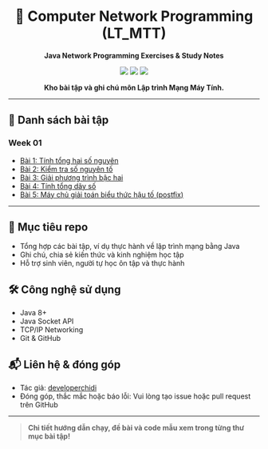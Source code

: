 <div align="center">

# 🚀 Computer Network Programming (LT_MTT)

**Java Network Programming Exercises & Study Notes**

<img src="https://img.shields.io/badge/Java-ED8B00?style=for-the-badge&logo=java&logoColor=white" />
<img src="https://img.shields.io/badge/Socket%20Programming-Network-blue?style=for-the-badge" />
<img src="https://img.shields.io/badge/Study%20Repo-Education-green?style=for-the-badge" />

**Kho bài tập và ghi chú môn Lập trình Mạng Máy Tính.**
</div>

---

## 📂 Danh sách bài tập

### Week 01
- [Bài 1: Tính tổng hai số nguyên](./week_01/Ex_01/README.md)
- [Bài 2: Kiểm tra số nguyên tố](./week_01/ex_02/README.md)
- [Bài 3: Giải phương trình bậc hai](./week_01/ex_03/README.md)
- [Bài 4: Tính tổng dãy số](./week_01/ex_04/README.md)
- [Bài 5: Máy chủ giải toán biểu thức hậu tố (postfix)](./week_01/ex_05/README.md)

<!-- Có thể bổ sung các tuần tiếp theo ở đây -->

---

## 🎯 Mục tiêu repo
- Tổng hợp các bài tập, ví dụ thực hành về lập trình mạng bằng Java
- Ghi chú, chia sẻ kiến thức và kinh nghiệm học tập
- Hỗ trợ sinh viên, người tự học ôn tập và thực hành

## 🛠️ Công nghệ sử dụng
- Java 8+
- Java Socket API
- TCP/IP Networking
- Git & GitHub

## 📬 Liên hệ & đóng góp
- Tác giả: [developerchidi](https://github.com/developerchidi)
- Đóng góp, thắc mắc hoặc báo lỗi: Vui lòng tạo issue hoặc pull request trên GitHub

---

> **Chi tiết hướng dẫn chạy, đề bài và code mẫu xem trong từng thư mục bài tập!**
